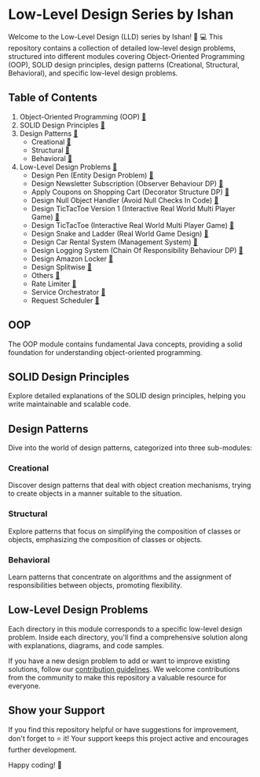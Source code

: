 # Low-Level Design Series by Ishan

Welcome to the Low-Level Design (LLD) series by Ishan! 🚀 💻
This repository contains a collection of detailed low-level design problems, structured into different modules covering
Object-Oriented Programming (OOP), SOLID design principles, design patterns (Creational, Structural, Behavioral), and
specific low-level design problems.

## Table of Contents

1. Object-Oriented Programming (OOP) [:link:](/oop/)
2. SOLID Design Principles [:link:](/design_principles/)
3. Design Patterns [🔗](/design_patterns/)
    - Creational [🔗](/design_patterns/creational/)
    - Structural [🔗](/design_patterns/structural/)
    - Behavioral [🔗](/design_patterns/behavioural/)
4. Low-Level Design Problems [:link:](/low_level_design/)
    - Design Pen (Entity Design Problem) [:link:](/low_level_design/design-pen/)
    - Design Newsletter Subscription (Observer Behaviour DP) [:link:](/low_level_design/newsletter-subscription/)
    - Apply Coupons on Shopping Cart (Decorator Structure
      DP) [:link:](/low_level_design/apply-coupons-on-shopping-cart/)
    - Design Null Object Handler (Avoid Null Checks In Code) [:link:](/low_level_design/design-nullobject-handler/)
    - Design TicTacToe Version 1 (Interactive Real World Multi Player
      Game) [:link:](/low_level_design/design-tictactoe-v1/)
    - Design TicTacToe (Interactive Real World Multi Player Game) [:link:](/low_level_design/design-tictactoe/)
    - Design Snake and Ladder (Real World Game Design) [:link:](/low_level_design/design-snake-and-ladder/)
    - Design Car Rental System (Management System) [:link:](/low_level_design/design-car-rental-system/)
    - Design Logging System (Chain Of Responsibility Behaviour DP) [:link:](/low_level_design/design-logging-system/)
    - Design Amazon Locker [:link:](/low_level_design/design-amazon-locker/)
    - Design Splitwise [:link:](/low_level_design/design-splitwise/)
    - Others [:link:](/low_level_design/Others/)
    - Rate Limiter [:link:](/low_level_design/rate-limiter/)
    - Service Orchestrator [:link:](/low_level_design/service-orchestrator/)
    - Request Scheduler [:link:](/low_level_design/request-scheduler/)

## OOP

The OOP module contains fundamental Java concepts, providing a solid foundation for understanding object-oriented
programming.

## SOLID Design Principles

Explore detailed explanations of the SOLID design principles, helping you write maintainable and scalable code.

## Design Patterns

Dive into the world of design patterns, categorized into three sub-modules:

### Creational

Discover design patterns that deal with object creation mechanisms, trying to create objects in a manner suitable to the
situation.

### Structural

Explore patterns that focus on simplifying the composition of classes or objects, emphasizing the composition of classes
or objects.

### Behavioral

Learn patterns that concentrate on algorithms and the assignment of responsibilities between objects, promoting
flexibility.

## Low-Level Design Problems

Each directory in this module corresponds to a specific low-level design problem. Inside each directory, you'll find a
comprehensive solution along with explanations, diagrams, and code samples.

If you have a new design problem to add or want to improve existing solutions, follow
our [contribution guidelines](CONTRIBUTING.md). We welcome contributions from the community to make this repository a
valuable resource for everyone.

## Show your Support

If you find this repository helpful or have suggestions for improvement, don't forget to ⭐️ it! Your support keeps this
project active and encourages further development.

Happy coding! 🚀
